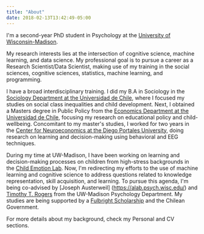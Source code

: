 ```yaml
---
title: "About"
date: 2018-02-13T13:42:49-05:00
---
```


I'm a second-year PhD student in Psychology at the [University of Wisconsin-Madison](https://psych.wisc.edu/people/graduate-students/).

My research interests lies at the intersection of cognitive science, machine learning, and data science. My professional goal is to pursue a career as a Research Scientist/Data Scientist, making use of my training in the social sciences, cognitive sciences, statistics, machine learning, and programming.

I have a broad interdisciplinary training. I did my B.A in Sociology in the [Sociology Department at the Universidad de Chile](http://www.facso.uchile.cl/sociologia), where I focused my studies on social class inequalities and child development. Next, I obtained a Masters degree in Public Policy from the [Economics Department at the Universidad de Chile](http://www.fen.uchile.cl/es), focusing my research on educational policy and child-wellbeing. Concomitant to my master's studies, I worked for two years in the [Center for Neuroeconomics at the Diego Portales University](http://www.neuroeconomia.udp.cl/equipo.html), doing research on learning and decision-making using behavioral and EEG techniques.       

During my time at UW-Madison, I have been working on learning and decision-making processes on children from high-stress backgrounds in the [Child Emotion Lab](https://childemotion.wiscweb.wisc.edu/graduate-students/). Now, I'm redirecting my efforts to the use of machine learning and cognitive science to address questions related to knowledge representation, skill acquisition, and learning. To pursue this agenda, I'm being co-advised by [Joseph Austerweil] (https://alab.psych.wisc.edu/) and [Timothy T. Rogers](http://concepts.psych.wisc.edu/) from the UW-Madison Psychology Department. My studies are being supported by a [Fulbright Scholarship](https://fulbright.org/) and the Chilean Government.

For more details about my background, check my Personal and CV sections.
